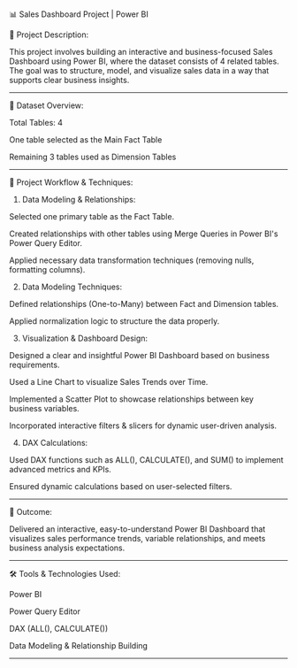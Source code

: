 📊 Sales Dashboard Project | Power BI

📝 Project Description:

This project involves building an interactive and business-focused Sales Dashboard using Power BI, where the dataset consists of 4 related tables. The goal was to structure, model, and visualize sales data in a way that supports clear business insights.


---

📂 Dataset Overview:

Total Tables: 4

One table selected as the Main Fact Table

Remaining 3 tables used as Dimension Tables



---

🔧 Project Workflow & Techniques:

1. Data Modeling & Relationships:

Selected one primary table as the Fact Table.

Created relationships with other tables using Merge Queries in Power BI's Power Query Editor.

Applied necessary data transformation techniques (removing nulls, formatting columns).



2. Data Modeling Techniques:

Defined relationships (One-to-Many) between Fact and Dimension tables.

Applied normalization logic to structure the data properly.



3. Visualization & Dashboard Design:

Designed a clear and insightful Power BI Dashboard based on business requirements.

Used a Line Chart to visualize Sales Trends over Time.

Implemented a Scatter Plot to showcase relationships between key business variables.

Incorporated interactive filters & slicers for dynamic user-driven analysis.



4. DAX Calculations:

Used DAX functions such as ALL(), CALCULATE(), and SUM() to implement advanced metrics and KPIs.

Ensured dynamic calculations based on user-selected filters.





---

🎯 Outcome:

Delivered an interactive, easy-to-understand Power BI Dashboard that visualizes sales performance trends, variable relationships, and meets business analysis expectations.


---

🛠️ Tools & Technologies Used:

Power BI

Power Query Editor

DAX (ALL(), CALCULATE())

Data Modeling & Relationship Building



---